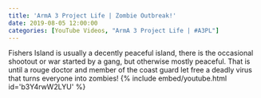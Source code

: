 ```yaml
---
title: 'ArmA 3 Project Life | Zombie Outbreak!'
date: 2019-08-05 12:00:00
categories: [YouTube Videos, "ArmA 3 Project Life | #A3PL"]
---
```

Fishers Island is usually a decently peaceful island, there is the occasional shootout or war started by a gang, but otherwise mostly peaceful. That is until a rouge doctor and member of the coast guard let free a deadly virus that turns everyone into zombies!
{% include embed/youtube.html id='b3Y4rwW2LYU' %}